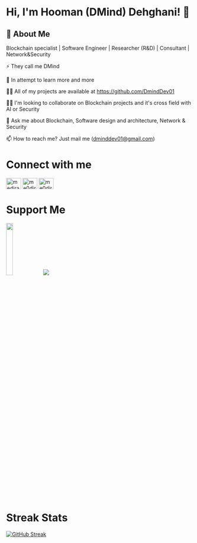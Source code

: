 
# Hi, I'm Hooman (DMind) Dehghani! 👋



## 🚀 About Me
Blockchain specialist | Software Engineer | Researcher (R&D) | Consultant | Network&Security



⚡️ They call me DMind

🌱 In attempt to learn more and more

👨‍💻 All of my projects are available at https://github.com/DmindDev01

👯‍♀️ I'm looking to collaborate on Blockchain projects and it's cross field with AI or Security

💬 Ask me about Blockchain, Software design and architecture, Network & Security

📫 How to reach me? Just mail me (dminddev01@gmail.com)

# Connect with me
<html>
  <head></head>
  <body>
   <p align="left" dir="auto">
    <a href="https://linkedin.com/in/dmind01" rel="nofollow"><img align="center" src="https://raw.githubusercontent.com/rahuldkjain/github-profile-readme-generator/master/src/images/icons/Social/linked-in-alt.svg" alt="medira" height="30" width="40" style="max-width: 100%;"></a>
    <a href="https://instagram.com/hooman.dehghani" rel="nofollow"><img align="center" src="https://raw.githubusercontent.com/rahuldkjain/github-profile-readme-generator/master/src/images/icons/Social/instagram.svg" alt="me0dira" height="30" width="40" style="max-width: 100%;"></a>
    <a href="https://twitter.com/DmindDev01" rel="nofollow"><img align="center" src="https://raw.githubusercontent.com/rahuldkjain/github-profile-readme-generator/master/src/images/icons/Social/twitter.svg" alt="me0dira" height="30" width="40" style="max-width: 100%;"></a>
    </p>
  </body>
</html>


# Support Me
<html>
  <head></head>
  <body>
    <a href="https://www.coffeebede.com/dmind01"><img class="img-fluid" style="width:19%" src="https://coffeebede.ir/DashboardTemplateV2/app-assets/images/banner/default-yellow.svg" /></a>
    <a href="https://www.buymeacoffee.com/dminddev01v"><img src="https://img.buymeacoffee.com/button-api/?text=Buy me a coffee&emoji=&slug=dminddev01v&button_colour=FFDD00&font_colour=000000&font_family=Cookie&outline_colour=000000&coffee_colour=ffffff" /></a>
  </body>
<html>
    
 
 # Streak Stats
  
[![GitHub Streak](https://github-readme-streak-stats.herokuapp.com?user=DmindDev01&theme=dark)](https://git.io/streak-stats)

